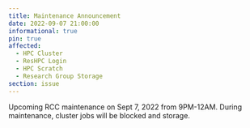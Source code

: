 ```yaml
---
title: Maintenance Announcement 
date: 2022-09-07 21:00:00 
informational: true
pin: true
affected:
  - HPC Cluster
  - ResHPC Login
  - HPC Scratch
  - Research Group Storage
section: issue
---
```


Upcoming RCC maintenance on Sept 7, 2022 from 9PM-12AM. During maintenance, cluster jobs will be blocked and storage.
